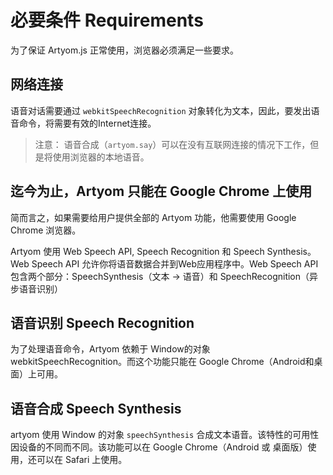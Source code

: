 # 必要条件 Requirements

为了保证 Artyom.js 正常使用，浏览器必须满足一些要求。

## 网络连接

语音对话需要通过 `webkitSpeechRecognition` 对象转化为文本，因此，要发出语音命令，将需要有效的Internet连接。

> 注意：
> 语音合成（`artyom.say`）可以在没有互联网连接的情况下工作，但是将使用浏览器的本地语音。

## 迄今为止，Artyom 只能在 Google Chrome 上使用

简而言之，如果需要给用户提供全部的 Artyom 功能，他需要使用 Google Chrome 浏览器。

Artyom 使用 Web Speech API, Speech Recognition 和 Speech Synthesis。Web Speech API 允许你将语音数据合并到Web应用程序中。Web Speech API 包含两个部分：SpeechSynthesis（文本 -> 语音）和 SpeechRecognition（异步语音识别）

## 语音识别 Speech Recognition

为了处理语音命令，Artyom 依赖于 Window的对象webkitSpeechRecognition。而这个功能只能在 Google Chrome（Android和桌面）上可用。

## 语音合成 Speech Synthesis

artyom 使用 Window 的对象 `speechSynthesis` 合成文本语音。该特性的可用性因设备的不同而不同。该功能可以在 Google Chrome（Android 或 桌面版）使用，还可以在 Safari 上使用。
